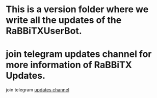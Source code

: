 # This is a version folder where we write all the updates of the RaBBiTXUserBot.
# join telegram updates channel for more information of RaBBiTX Updates.
 join telegram [updates channel](https://t.me/RaBBiTXupdates)

